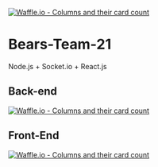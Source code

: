 [![Waffle.io - Columns and their card count](https://badge.waffle.io/chingu-voyage4/Bears-Team-21.png?columns=all)](https://waffle.io/chingu-voyage4/Bears-Team-21?utm_source=badge)
# Bears-Team-21
Node.js + Socket.io + React.js

## Back-end
[![Waffle.io - Columns and their card count](https://badge.waffle.io/chingu-voyage4/Bears-Team-21.png?columns=backlogNode)](https://waffle.io/chingu-voyage4/Bears-Team-21?utm_source=badge)
## Front-End
[![Waffle.io - Columns and their card count](https://badge.waffle.io/chingu-voyage4/Bears-Team-21.png?columns=backlog%20Frontend)](https://waffle.io/chingu-voyage4/Bears-Team-21?utm_source=badge)